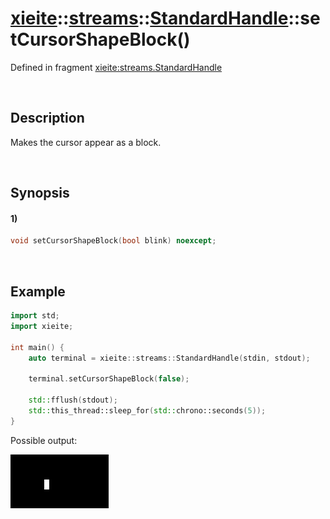 # [xieite](../../../../../xieite.md)\:\:[streams](../../../../../streams.md)\:\:[StandardHandle](../../../standard_handle.md)\:\:setCursorShapeBlock\(\)
Defined in fragment [xieite:streams.StandardHandle](../../../../../../src/streams/standard_handle.cpp)

&nbsp;

## Description
Makes the cursor appear as a block.

&nbsp;

## Synopsis
#### 1)
```cpp
void setCursorShapeBlock(bool blink) noexcept;
```

&nbsp;

## Example
```cpp
import std;
import xieite;

int main() {
    auto terminal = xieite::streams::StandardHandle(stdin, stdout);

    terminal.setCursorShapeBlock(false);

    std::fflush(stdout);
    std::this_thread::sleep_for(std::chrono::seconds(5));
}
```
Possible output:

![image](./set_cursor_shape_block.png)
